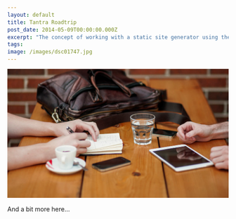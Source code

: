 ```yaml
---
layout: default
title: Tantra Roadtrip
post_date: 2014-05-09T00:00:00.000Z
excerpt: "The concept of working with a static site generator using the terminal or console <b>might be new to you</b>, but I'll do my very best to guide you through the process."
tags:
image: /images/dsc01747.jpg
---
```



![](/uploads/versions/header-3---x----1200-700x---.jpg)

And a bit more here...